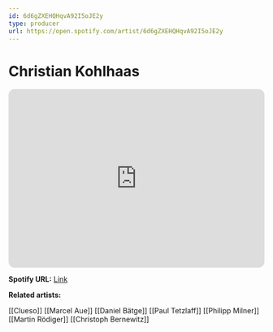 ```yaml
---
id: 6d6gZXEHQHqvA92I5oJE2y
type: producer
url: https://open.spotify.com/artist/6d6gZXEHQHqvA92I5oJE2y
---
```

# Christian Kohlhaas

<iframe style="border-radius:12px" src="https://open.spotify.com/embed/artist/6d6gZXEHQHqvA92I5oJE2y" width="100%" height="352" frameBorder="0" allowfullscreen="" allow="autoplay; clipboard-write; encrypted-media; fullscreen; picture-in-picture" loading="lazy"></iframe>

**Spotify URL:** [Link](https://open.spotify.com/artist/6d6gZXEHQHqvA92I5oJE2y)

**Related artists:**

[[Clueso]]
[[Marcel Aue]]
[[Daniel Bätge]]
[[Paul Tetzlaff]]
[[Philipp Milner]]
[[Martin Rödiger]]
[[Christoph Bernewitz]]
